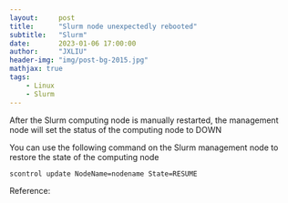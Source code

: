 ```yaml
---
layout:     post
title:      "Slurm node unexpectedly rebooted"
subtitle:   "Slurm"
date:       2023-01-06 17:00:00
author:     "JXLIU"
header-img: "img/post-bg-2015.jpg"
mathjax: true
tags:
    - Linux
    - Slurm
---
```


After the Slurm computing node is manually restarted, the management node will set the status of the computing node to DOWN

You can use the following command on the Slurm management node to restore the state of the computing node

```bash
scontrol update NodeName=nodename State=RESUME
```

Reference: [](https://actorsfit.com/a?ID=01750-99cbcb92-3e6d-4afb-ab08-13c367c68436)

